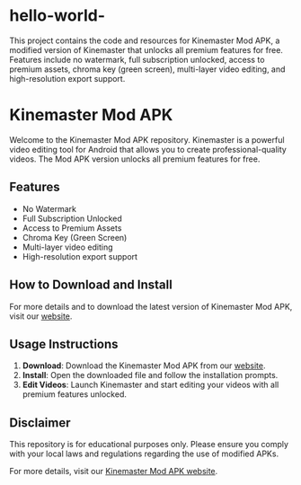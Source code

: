# hello-world-
This project contains the code and resources for Kinemaster Mod APK, a modified version of Kinemaster that unlocks all premium features for free. Features include no watermark, full subscription unlocked, access to premium assets, chroma key (green screen), multi-layer video editing, and high-resolution export support.
# Kinemaster Mod APK

Welcome to the Kinemaster Mod APK repository. Kinemaster is a powerful video editing tool for Android that allows you to create professional-quality videos. The Mod APK version unlocks all premium features for free.

## Features
- No Watermark
- Full Subscription Unlocked
- Access to Premium Assets
- Chroma Key (Green Screen)
- Multi-layer video editing
- High-resolution export support

## How to Download and Install
For more details and to download the latest version of Kinemaster Mod APK, visit our [website](https://thekinemaster.in).

## Usage Instructions
1. **Download**: Download the Kinemaster Mod APK from our [website](https://thekinemaster.in).
2. **Install**: Open the downloaded file and follow the installation prompts.
3. **Edit Videos**: Launch Kinemaster and start editing your videos with all premium features unlocked.

## Disclaimer
This repository is for educational purposes only. Please ensure you comply with your local laws and regulations regarding the use of modified APKs.

For more details, visit our [Kinemaster Mod APK website](https://thekinemaster.in).
